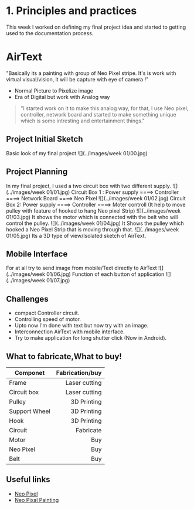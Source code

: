 # 1. Principles and practices

This week I worked on defining my final project idea and started to getting used to the documentation process.

# AirText

"Basically its a painting with group of Neo Pixel stripe. It's is work with virtual visual/vision, it will be capture with eye of camera !"

- Normal Picture to Pixelize image
- Era of Digital but work with Analog way


> "I started work on it to make this analog way, for that, I use Neo pixel, controller, network board and started to make something unique which is some intresting and entertainment things."


## Project Initial Sketch

Basic look of my final project
![](../images/week 01/00.jpg)


## Project Planning

In my final project, I used a two circuit box with two different supply.
![](../images/week 01/01.jpg)
Circuit Box 1 : Power supply ====>  Controller ====> Network Board ====> Neo Pixel
![](../images/week 01/02.jpg)
Circuit Box 2: Power supply ====>  Controller ====> Moter controll (It help to move pulley with feature of hooked to hang Neo pixel Strip)
![](../images/week 01/03.jpg)
It shows the motor which is connected with the belt who will control the pulley.
![](../images/week 01/04.jpg)
It Shows the pulley which hooked a Neo Pixel Strip that is moving through that.
![](../images/week 01/05.jpg)
Its a 3D type of view/Isolated sketch of AirText.

## Mobile Interface

For at all try to send image from mobile/Text directly to AirText
![](../images/week 01/06.jpg)
Function of each button of application
![](../images/week 01/07.jpg)

## Challenges

- compact Controller circuit.
- Controlling speed of motor.
- Upto now I'm done with text but now try with an image.
- Interconnection AirText with mobile interface.
- Try to make application for long shutter click (Now in Android).

## What to fabricate,What to buy!

| Componet      | Fabrication/buy  |
| ------------- |-----------------:|
| Frame         | Laser cutting    |
| Circuit box   | Laser cutting    |
| Pulley        | 3D Printing      |
| Support Wheel | 3D Printing      |
| Hook          | 3D Printing      |
| Circuit       | Fabricate        |
| Motor         | Buy              |
| Neo Pixel     | Buy              |
| Belt          | Buy              |

## Useful links

- [Neo Pixel](https://www.adafruit.com/category/168)
- [Neo Pixal Painting](https://learn.adafruit.com/neopixel-painter/overview)

